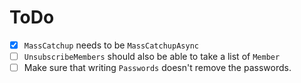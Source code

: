 ﻿# ToDo

- [x] `MassCatchup` needs to be `MassCatchupAsync`
- [ ] `UnsubscribeMembers` should also be able to take a list of `Member`
- [ ] Make sure that writing `Passwords` doesn't remove the passwords.